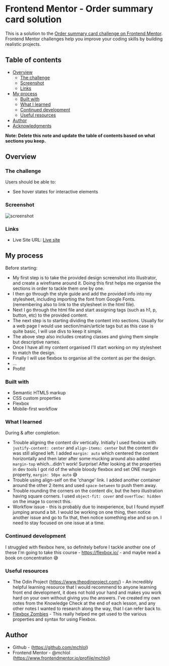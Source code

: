 # Frontend Mentor - Order summary card solution

This is a solution to the [Order summary card challenge on Frontend Mentor](https://www.frontendmentor.io/challenges/order-summary-component-QlPmajDUj). Frontend Mentor challenges help you improve your coding skills by building realistic projects. 

## Table of contents

- [Overview](#overview)
  - [The challenge](#the-challenge)
  - [Screenshot](#screenshot)
  - [Links](#links)
- [My process](#my-process)
  - [Built with](#built-with)
  - [What I learned](#what-i-learned)
  - [Continued development](#continued-development)
  - [Useful resources](#useful-resources)
- [Author](#author)
- [Acknowledgments](#acknowledgments)

**Note: Delete this note and update the table of contents based on what sections you keep.**

## Overview

### The challenge

Users should be able to:

- See hover states for interactive elements

### Screenshot

![screenshot](./images/screenshot.jpg)

### Links

- Live Site URL: [Live site](https://mchlol.github.io/order-summary-component/)

## My process

Before starting:
- My first step is to take the provided design screenshot into Illustrator, and create a wireframe around it. Doing this first helps me organise the sections in order to tackle them one by one.
- I then go through the style guide and add the provided info into my stylesheet, including importing the font from Google Fonts. (remembering also to link to the stylesheet in the html file).
- Next I go through the html file and start assigning tags (such as h1, p, button, etc) to the provided content. 
- The next step is to starting dividing the content into sections. Usually for a web page I would use section/main/article tags but as this case is quite basic, I will use divs to keep it simple.
- The above step also includes creating classes and giving them simple but descriptive names.
- Once I have all my content organised I'll start working on my stylesheet to match the design.
- Finally I will use flexbox to organise all the content as per the design.
- ...
- Profit!

### Built with

- Semantic HTML5 markup
- CSS custom properties
- Flexbox
- Mobile-first workflow

### What I learned

During & after completion:
- Trouble aligning the content div vertically. Initially I used flexbox with `justify-content: center` and `align-items: center` but the content div was still aligned left. I added `margin: auto` which centered the content horizontally and then later after some mucking around also added `margin-top` which...didn't work! Surprise! After looking at the properties in dev tools I got rid of the whole bloody flexbox and set ONE margin property, `margin: 50px auto` 😅
- Trouble using align-self on the 'change' link. I added another container around the other 2 items and used `space-between` to push them away.
- Trouble rounding the corners on the content div, but the hero illustration having square corners. I used `object-fit: cover` and `overflow: hidden` on the image to correct this. 
- Workflow issue - this is probably due to inexperience, but I found myself jumping around a bit. I would be working on one thing, then notice another issue and go to fix that, then notice something else and so on. I need to stay focused on one issue at a time. 


### Continued development

I struggled with flexbox here, so definitely before I tackle another one of these I'm going to take this course - https://flexbox.io/ - and maybe read a book on concentration 😅


### Useful resources

- The Odin Project (https://www.theodinproject.com/) - An incredibly helpful learning resource that I would recommend to anyone learning front end development, it does not hold your hand and makes you work hard on your own without giving you the answers. I've created my own notes from the Knowledge Check at the end of each lesson, and any other notes I wanted to research along the way, that I can refer back to.
- [Flexbox Zombies](https://mastery.games/flexboxzombies/) - This really helped me get used to the various properties and syntax for using Flexbox.

## Author

- Github - (https://github.com/mchlol)
- Frontend Mentor - @mchlol (https://www.frontendmentor.io/profile/mchlol)
